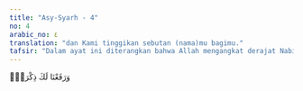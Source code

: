 ```yaml
---
title: "Asy-Syarh - 4"
no: 4
arabic_no: ٤
translation: "dan Kami tinggikan sebutan (nama)mu bagimu."
tafsir: "Dalam ayat ini diterangkan bahwa Allah mengangkat derajat Nabi Muhammad, meninggikan kedudukan dan memperbesar pengaruhnya. Apakah ada kedudukan yang lebih mulia dari kedudukan nubuwwah (kenabian) yang telah dianugerahkan Allah kepadanya? Apakah ada yang lebih utama dari tersebarnya ke seluruh dunia pengikut-pengikut yang setia yang patuh menjalankan segala perintah dan menjauhi segala larangannya.\n\nMereka melakukan yang demikian itu karena yakin bahwa dalam menjalankan perintah-perintahnya itu terdapat keuntungan yang besar, sedang mendurhakainya adalah kerugian besar. Apakah ada sebutan yang lebih mulia dan dapat membanggakan hati daripada menyebut namanya bersama nama Allah Yang Maha Pengasih, sebagai tanda kesempurnaan insani? Sebutan mana lagi yang lebih mulia daripada sebutan yang dijadikan tanda pengakuan kerasulannya dan pengakuan tersebut dijadikan syarat seseorang menjadi penghuni surga.\n\nSelain dari itu, Nabi saw telah membebaskan umat manusia dari perbudakan, kebodohan, dan kerusakan pikiran, serta membawa manusia kembali kepada fitrah yang menjamin kebebasan berpikir dan berkehendak. Dengan demikian, manusia dapat menemukan yang hak dan mengetahui siapakah sebenarnya yang harus disembah. Mereka kemudian bersatu dalam keimanan dan beribadah kepada Allah Yang Maha Esa, sesudah mereka berbeda-beda dalam penyembuhan mereka. Beliaulah yang menyingkirkan awan-awan kegelapan dari mereka, serta menerangi jalan yang harus ditempuh untuk menuju kepada kejayaan dan kebahagiaan."
---
```


وَرَفَعْنَا لَكَ ذِكْرَكَۗ

